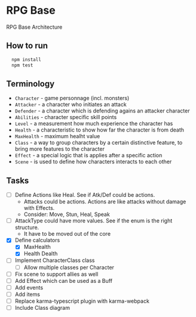 # RPG Base

RPG Base Architecture

## How to run

```bash
  npm install
  npm test
```

## Terminology

- `Character` - game personnage (incl. monsters)
- `Attacker` - a character who initiates an attack
- `Defender` - a character which is defending agains an attacker character
- `Abilities` - character specific skill points
- `Level` - a measurement how much experience the character has
- `Health` - a characteristic to show how far the character is from death
- `MaxHealth` - maximum healht value
- `Class` - a way to group characters by a certain distinctive feature, to bring more features to the character
- `Effect` - a special logic that is applies after a specific action
- `Scene` - is used to define how characters interacts to each other

## Tasks

- [ ] Define Actions like Heal. See if Atk/Def could be actions.
  - Attacks could be actions. Actions are like attacks without damage with Effects.
  - Consider: Move, Stun, Heal, Speak
- [ ] AttackType could have more values. See if the enum is the right structure.
  - It have to be moved out of the core
- [x] Define calculators
  - [x] MaxHealth
  - [x] Health Dealth
- [ ] Implement CharacterClass class
  - [ ] Allow multiple classes per Character
- [ ] Fix scene to support allies as well
- [ ] Add Effect which can be used as a Buff
- [ ] Add events
- [ ] Add items
- [ ] Replace karma-typescript plugin with karma-webpack
- [ ] Include Class diagram